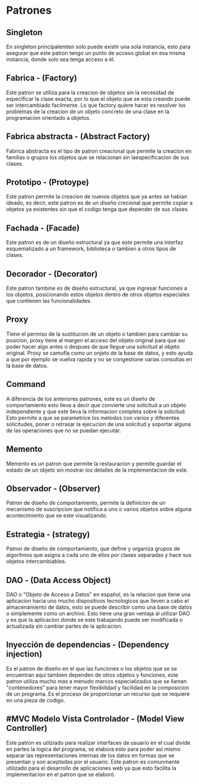# Patrones


## Singleton
En singleton principalemten solo puede existir una sola instancia, 
esto para asegurar que este patron tengo un punto de acceso global 
en esa misma instancia, donde solo sea tenga acceso a él.


## Fabrica - (Factory)
Este patron se utiliza para la creacion de objetos sin la necesidad de 
especificar la clase exacta, por lo que el objeto que se esta creando 
puede ser intercambiado facilmente. Lo que factory quiere hacer es 
resolver los problemas de la creacion de un objeto concreto de una clase
en la programacion orientado a objetos.


## Fabrica abstracta - (Abstract Factory)
Fabrica abstracta es el tipo de patron creacional 
que permite la creacion en familias o grupos los objetos 
que se relacionan sin laespecificacion de sus clases.


## Prototipo - (Protoype)
Este patron permite la creacion de nuevos objetos que ya antes se habian ideado,
es decir, este patron es de un diseño crecional que permite copiar a objetos ya
existentes sin que el codigo tenga que depender de sus clases.


## Fachada - (Facade)
Este patron es de un diseño estructural ya que este permite una interfaz 
esquematizado a un framework, biblioteca o tambien a otros tipos de clases.


## Decorador - (Decorator)
Este patron tambine es de diseño estructural, ya que ingresar funciones 
a los objetos, posicionando estos objetos dentro de otros objetos
especiales que contienen las funcionalidades.


## Proxy
Tiene el permiso de la sustitucion de un objeto o tambien para cambiar
su posicion, proxy tiene al margen el acceso del objeto original 
para que asi poder hacer algo antes o despues de que llegue una 
solicitud al objeto original. Proxy se camufla como un onjeto
de la base de datos, y esto ayuda a que por ejemplo se vuelva
rapida y no se congestione varias consultas en la base de datos. 


## Command
A diferencia de los anteriores patrones, este es un diseño de comportamiento
esto lleva a decir que convierte una solicitud a un objeto independiente 
y que este lleva la informacion completa sobre la solicitud. Esto permite a que 
se parametrice los metodos con varios y diferentes solicitudes, poner o retrasar 
la ejecucion de una solicitud y soportar alguna de las operaciones que no se puedan
ejecutar.


## Memento
Memento es un patron que permite la restauracion y permite guardar el 
estado de un objeto sin mostrar los detalles de la implementacion de este.


## Observador - (Observer)
Patron de diseño de comportamiento, permite la definicion de un mecanismo 
de suscripcion que notifica a uno o varios objetos sobre alguna acontecimiento
que se este visualizando.


## Estrategia - (strategy)
Patron de diseño de comportamiento, que define y organiza grupos de algoritmos que
asigna a cada uno de ellos por clases separadas y hace sus objetos intercambiables.


## DAO - (Data Access Object)
DAO o "Objeto de Acceso a Datos" en español, es la relacion que tiene 
una aplicacion hacia uno mucho dispositivos tecnologicos que lleven
a cabo el almacenamiento de datos, esto se puede describir como 
una base de datos o simplemente como un archivo. 
Esto tiene una gran ventaja al utilizar DAO y es que la aplicacion 
donde se este trabajando puede ser modificada o actualizada sin cambiar
partes de la aplicacion.


## Inyección de dependencias - (Dependency injection)
Es el patron de diseño en el que las funciones o los objetos que se 
se encuentran aqui tambien dependen de otros objetos y funciones, 
este patron utiliza mucho mas a menudo marcos especializados
que se llaman "contenedores" para tener mayor flexibilidad y facilidad
en la composicion de un programa. Es el proceso de proporcionar un recurso 
que se requiere en una pieza de codigo.


## #MVC Modelo Vista Controlador - (Model View Controller)
Este patron es utilziado para realizar interfaces de usuario en el cual
divide en partes la logica del programa, se elabora esto para poder asi
mismo separar las representaciones internas de los datos en formas que se 
presentan y son aceptadas por el usuario. Este patron es comunmente utilizado
para el desarrollo de aplicaciones web ya que esto facilita la implementacion
en el patron que se elaboró.
